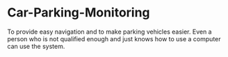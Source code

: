 # Car-Parking-Monitoring
To provide easy navigation and to make parking vehicles easier. Even a person who is not qualified enough and just knows how to use a computer can use the system.
